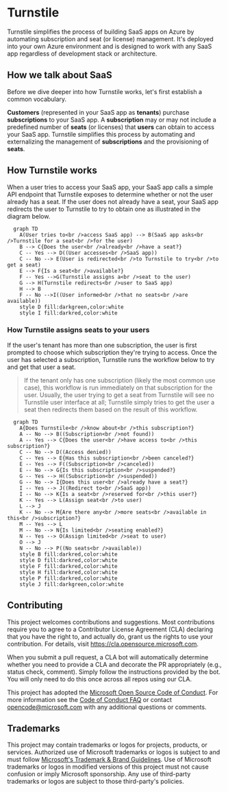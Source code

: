 # Turnstile

Turnstile simplifies the process of building SaaS apps on Azure by automating subscription and seat (or license) management. It's deployed into your own Azure environment and is designed to work with any SaaS app regardless of development stack or architecture.

## How we talk about SaaS

Before we dive deeper into how Turnstile works, let's first establish a common vocabulary.

__Customers__ (represented in your SaaS app as __tenants__) purchase __subscriptions__ to your SaaS app. A __subscription__ may or may not include a predefined number of __seats__ (or licenses) that __users__ can obtain to access your SaaS app. Turnstile simplifies this process by automating and externalizing the management of __subscriptions__ and the provisioning of __seats__. 

## How Turnstile works

When a user tries to access your SaaS app, your SaaS app calls a simple API endpoint that Turnstile exposes to determine whether or not the user already has a seat. If the user does not already have a seat, your SaaS app redirects the user to Turnstile to try to obtain one as illustrated in the diagram below. 

```mermaid
  graph TD
    A(User tries to<br />access SaaS app) --> B(SaaS app asks<br />Turnstile for a seat<br />for the user)
    B --> C{Does the user<br />already<br />have a seat?}
    C -- Yes --> D((User accesses<br />SaaS app))
    C -- No --> E(User is redirected<br />to Turnstile to try<br />to get a seat)
    E --> F{Is a seat<br />available?}
    F -- Yes -->G(Turnstile assigns a<br />seat to the user)
    G --> H(Turnstile redirects<br />user to SaaS app)
    H --> B
    F -- No -->I((User informed<br />that no seats<br />are available))
    style D fill:darkgreen,color:white
    style I fill:darkred,color:white
```

### How Turnstile assigns seats to your users

If the user's tenant has more than one subscription, the user is first prompted to choose which subscription they're trying to access. Once the user has selected a subscription, Turnstile runs the workflow below to try and get that user a seat.

> If the tenant only has one subscription (likely the most common use case), this workflow is run immediately on that subscription for the user. Usually, the user trying to get a seat from Turnstile will see no Turnstile user interface at all; Turnstile simply tries to get the user a seat then redirects them based on the result of this workflow.

```mermaid
  graph TD
    A{Does Turnstile<br />know about<br />this subscription?}
    A -- No --> B((Subscription<br />not found))
    A -- Yes --> C{Does the user<br />have access to<br />this subscription?}
    C -- No --> D((Access denied))
    C -- Yes --> E{Has this subscription<br />been canceled?}
    E -- Yes --> F((Subscription<br />canceled))
    E -- No --> G{Is this subscription<br />suspended?}
    G -- Yes --> H((Subscription<br />suspended))
    G -- No --> I{Does this user<br />already have a seat?}
    I -- Yes --> J((Redirect to<br />SaaS app))
    I -- No --> K{Is a seat<br />reserved for<br />this user?}
    K -- Yes --> L(Assign seat<br />to user)
    L --> J
    K -- No --> M{Are there any<br />more seats<br />available in this<br />subscription?}
    M -- Yes --> L
    M -- No --> N{Is limited<br />seating enabled?}
    N -- Yes --> O(Assign limited<br />seat to user)
    O --> J
    N -- No --> P((No seats<br />available))
    style B fill:darkred,color:white
    style D fill:darkred,color:white
    style F fill:darkred,color:white
    style H fill:darkred,color:white
    style P fill:darkred,color:white
    style J fill:darkgreen,color:white
```



## Contributing

This project welcomes contributions and suggestions.  Most contributions require you to agree to a
Contributor License Agreement (CLA) declaring that you have the right to, and actually do, grant us
the rights to use your contribution. For details, visit https://cla.opensource.microsoft.com.

When you submit a pull request, a CLA bot will automatically determine whether you need to provide
a CLA and decorate the PR appropriately (e.g., status check, comment). Simply follow the instructions
provided by the bot. You will only need to do this once across all repos using our CLA.

This project has adopted the [Microsoft Open Source Code of Conduct](https://opensource.microsoft.com/codeofconduct/).
For more information see the [Code of Conduct FAQ](https://opensource.microsoft.com/codeofconduct/faq/) or
contact [opencode@microsoft.com](mailto:opencode@microsoft.com) with any additional questions or comments.

## Trademarks

This project may contain trademarks or logos for projects, products, or services. Authorized use of Microsoft 
trademarks or logos is subject to and must follow 
[Microsoft's Trademark & Brand Guidelines](https://www.microsoft.com/en-us/legal/intellectualproperty/trademarks/usage/general).
Use of Microsoft trademarks or logos in modified versions of this project must not cause confusion or imply Microsoft sponsorship.
Any use of third-party trademarks or logos are subject to those third-party's policies.
